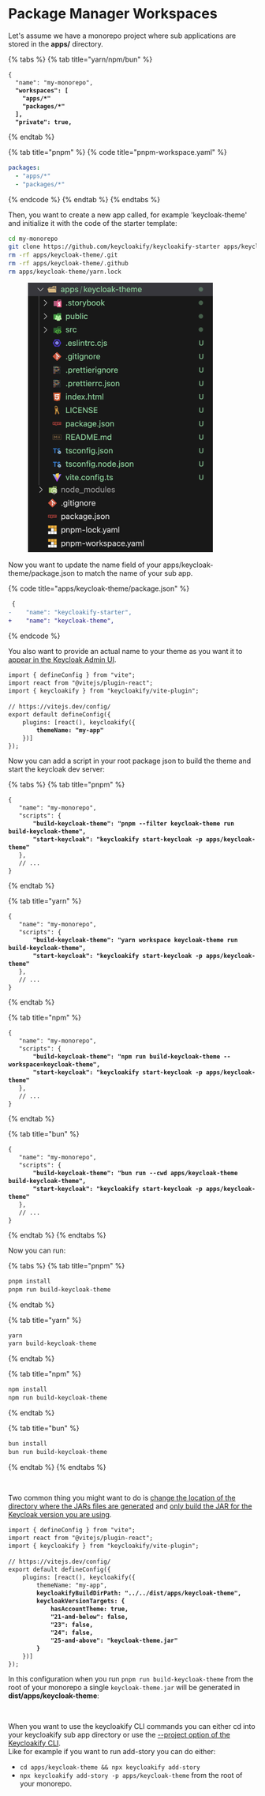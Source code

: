 # Package Manager Workspaces

Let's assume we have a monorepo project where sub applications are stored in the **apps/** directory.

{% tabs %}
{% tab title="yarn/npm/bun" %}
<pre class="language-json" data-title="package.json"><code class="lang-json">{
  "name": "my-monorepo",
<strong>  "workspaces": [
</strong><strong>    "apps/*"
</strong><strong>    "packages/*"
</strong><strong>  ],
</strong><strong>  "private": true,
</strong></code></pre>
{% endtab %}

{% tab title="pnpm" %}
{% code title="pnpm-workspace.yaml" %}
```yaml
packages:
  - "apps/*"
  - "packages/*"
```
{% endcode %}
{% endtab %}
{% endtabs %}

Then, you want to create a new app called, for example 'keycloak-theme' and initialize it with the code of the starter template:

```bash
cd my-monorepo
git clone https://github.com/keycloakify/keycloakify-starter apps/keycloak-theme
rm -rf apps/keycloak-theme/.git
rm -rf apps/keycloak-theme/.github
rm apps/keycloak-theme/yarn.lock
```

<figure><img src="../../../.gitbook/assets/image (119).png" alt="" width="375"><figcaption></figcaption></figure>

Now you want to update the name field of your apps/keycloak-theme/package.json to match the name of your sub app.

{% code title="apps/keycloak-theme/package.json" %}
```diff
 {
-    "name": "keycloakify-starter",
+    "name": "keycloak-theme",
```
{% endcode %}

You also want to provide an actual name to your theme as you want it to [appear in the Keycloak Admin UI](https://github.com/keycloakify/keycloakify/assets/6702424/7da4afe2-0f67-4f79-a3d0-bd982636ea23).

<pre class="language-typescript" data-title="apps/keycloak-theme/vite.config.ts"><code class="lang-typescript">import { defineConfig } from "vite";
import react from "@vitejs/plugin-react";
import { keycloakify } from "keycloakify/vite-plugin";

// https://vitejs.dev/config/
export default defineConfig({
    plugins: [react(), keycloakify({
<strong>        themeName: "my-app"
</strong>    })]
});
</code></pre>

Now you can add a script in your root package json to build the theme and start the keycloak dev server:

{% tabs %}
{% tab title="pnpm" %}
<pre class="language-json" data-title="package.json"><code class="lang-json">{
   "name": "my-monorepo",
   "scripts": {
<strong>       "build-keycloak-theme": "pnpm --filter keycloak-theme run build-keycloak-theme",
</strong><strong>       "start-keycloak": "keycloakify start-keycloak -p apps/keycloak-theme"
</strong>   },
   // ...
}
</code></pre>
{% endtab %}

{% tab title="yarn" %}
<pre class="language-json" data-title="package.json"><code class="lang-json">{
   "name": "my-monorepo",
   "scripts": {
<strong>       "build-keycloak-theme": "yarn workspace keycloak-theme run build-keycloak-theme",
</strong><strong>       "start-keycloak": "keycloakify start-keycloak -p apps/keycloak-theme"
</strong>   },
   // ...
}
</code></pre>
{% endtab %}

{% tab title="npm" %}
<pre class="language-json" data-title="package.json"><code class="lang-json">{
   "name": "my-monorepo",
   "scripts": {
<strong>       "build-keycloak-theme": "npm run build-keycloak-theme --workspace=keycloak-theme",
</strong><strong>       "start-keycloak": "keycloakify start-keycloak -p apps/keycloak-theme"
</strong>   },
   // ...
}
</code></pre>
{% endtab %}

{% tab title="bun" %}
<pre class="language-json" data-title="package.json"><code class="lang-json">{
   "name": "my-monorepo",
   "scripts": {
<strong>       "build-keycloak-theme": "bun run --cwd apps/keycloak-theme build-keycloak-theme",
</strong><strong>       "start-keycloak": "keycloakify start-keycloak -p apps/keycloak-theme"
</strong>   },
   // ...
}
</code></pre>
{% endtab %}
{% endtabs %}

Now you can run:

{% tabs %}
{% tab title="pnpm" %}
```bash
pnpm install
pnpm run build-keycloak-theme
```
{% endtab %}

{% tab title="yarn" %}
```bash
yarn
yarn build-keycloak-theme
```
{% endtab %}

{% tab title="npm" %}
```bash
npm install
npm run build-keycloak-theme
```
{% endtab %}

{% tab title="bun" %}
```bash
bun install
bun run build-keycloak-theme
```
{% endtab %}
{% endtabs %}

<figure><img src="../../../.gitbook/assets/screen.png" alt=""><figcaption></figcaption></figure>

Two common thing you might want to do is [change the location of the directory where the JARs files are generated](../../configuration-options/keycloakifybuilddirpath.md) and [only build the JAR for the Keycloak version you are using](../../targeting-specific-keycloak-versions.md).

<pre class="language-typescript" data-title="apps/keycloak-theme/vite.config.ts"><code class="lang-typescript">import { defineConfig } from "vite";
import react from "@vitejs/plugin-react";
import { keycloakify } from "keycloakify/vite-plugin";

// https://vitejs.dev/config/
export default defineConfig({
    plugins: [react(), keycloakify({
        themeName: "my-app",
<strong>        keycloakifyBuildDirPath: "../../dist/apps/keycloak-theme",
</strong><strong>        keycloakVersionTargets: {
</strong><strong>            hasAccountTheme: true,
</strong><strong>            "21-and-below": false,
</strong><strong>            "23": false,
</strong><strong>            "24": false,
</strong><strong>            "25-and-above": "keycloak-theme.jar"
</strong><strong>        }
</strong>    })]
});
</code></pre>

In this configuration when you run `pnpm run build-keycloak-theme` from the root of your monorepo a single `keycloak-theme.jar` will be generated in **dist/apps/keycloak-theme**:

<figure><img src="../../../.gitbook/assets/Untitled (3).png" alt=""><figcaption></figcaption></figure>

When you want to use the keycloakify CLI commands you can either cd into your keycloakify sub app directory or use the [--project option of the Keycloakify CLI](../../configuration-options/project.md).\
Like for example if you want to run add-story you can do either:

* `cd apps/keycloak-theme && npx keycloakify add-story`
* `npx keycloakify add-story -p apps/keycloak-theme` from the root of your monorepo.
